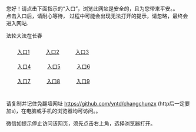 您好！请点击下面指示的“入口”，浏览此网站是安全的，且为您带来平安。。 <br/>
点击入口后，请耐心等待， 过程中可能会出现无法打开的提示，请忽略，最终会进入网站. </br>

法轮大法在长春<br/>
<div style="padding:10px"><a style="margin:20px" target="_blank" href="https://d17mmjlobkht9i.cloudfront.net/2Qpsp?fhgpoo" id="ccLink1" rel="nofollow">入口1</a> <a target="_blank" style="margin:20px" href="https://d1udlwogbmk5t0.cloudfront.net/2Qpsp?msrxo" id="ccLink2" rel="nofollow">入口2</a> <a style="margin:20px" target="_blank" href="https://d39iqxbjswzszw.cloudfront.net/2Qpsp?xllvhv" id="ccLink3" rel="nofollow">入口3</a></div>

<div style="padding:10px" ><a style="margin:20px" target="_blank" href="https://d17mmjlobkht9i.cloudfront.net/2Qpsp?fhgpoo" id="ccLink4" rel="nofollow">入口4</a> <a style="margin:20px" href="https://d1udlwogbmk5t0.cloudfront.net/2Qpsp?msrxo" target="_blank" id="ccLink5" rel="nofollow">入口5</a> <a style="margin:20px" href="https://d39iqxbjswzszw.cloudfront.net/2Qpsp?xllvhv" target="_blank" id="ccLink6" rel="nofollow">入口6</a></div>

<div style="padding:10px"><a style="margin:20px" target="_blank" href="https://d17mmjlobkht9i.cloudfront.net/2Qpsp?fhgpoo" id="ccLink7" rel="nofollow">入口7</a> <a style="margin:20px" href="https://d1udlwogbmk5t0.cloudfront.net/2Qpsp?msrxo" target="_blank" id="ccLink8" rel="nofollow">入口8</a> <a style="margin:20px" target="_blank" href="https://d39iqxbjswzszw.cloudfront.net/2Qpsp?xllvhv" id="ccLink9" rel="nofollow">入口9</a></div>

<br/>



请复制并记住免翻墙网址 https://github.com/yntd/changchunzx (http后一定要加s)，在电脑或手机的浏览器均可访问。。<br/>

微信如提示停止访问该网页，须先点击右上角，选择浏览器打开。
